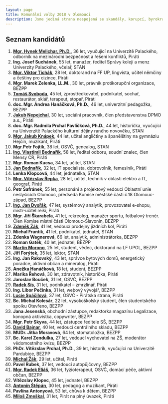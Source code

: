```yaml
---
layout: page
title: Komunální volby 2018 v Olomouci
description: Jsme jediná strana nespojená se skandály, korupcí, byrokracií. Jsme tu osm let. Hájíme svobodu, přinášíme čerstvé nápady a nebojíme se říkat, co si myslíme. Politici slibují modré z nebe, světlé zítřky a další prázdná hesla. Piráti nabízí jasné a konkrétní cíle – černé na bílém. Pusťte nás na ně!
---
```

## Seznam kandidátů

1. [**Mgr. Hynek Melichar, Ph.D.**](/lide/hynek-melichar), 36 let, vyučující na Univerzitě Palackého, odborník na mezinárodní bezpečnost a řešení konfliktů, Piráti
2. **Ing. Josef Suchánek**, 55 let, manažer, ředitel Správy kolejí a menz Univerzity Palackého, včelař, STAN
3. [**Mgr. Viktor Tichák**](/lide/viktor-tichak), 28 let, doktorand na FF UP, lingvista, učitel němčiny a češtiny pro cizince, Piráti
4. **Mgr. Marek Zelenka, LL.M.**, 30 let, právník protikorupční organizace, BEZPP
5. [**Tomáš Svoboda**](/lide/tomas-svoboda), 45 let, zprostředkovatel, podnikatel, sochař, restaurátor, sklář, terapeut, stopař, Piráti
6. **doc. Mgr. Andrea Hanáčková, Ph.D.**, 46 let, univerzitní pedagožka, BEZPP
7. [**Jakub Nepejchal**](/lide/jakub-nepejchal), 30 let, sociální pracovník, člen představenstva DPMO a.s., Piráti
8. **doc. Mgr. Radmila Prchal Pavlíčková, Ph.D.**, 44 let, historička, vyučující na Univerzitě Palackého kulturní dějiny raného novověku, STAN
9. [**Mgr. Jakub Knápek**](/lide/jakub-knapek), 44 let, učitel angličtiny a španělštiny na gymnáziu Hejčín, muzikant, Piráti
10. **Mgr.Petr Fojtík**, 38 let, OSVČ, genealog, STAN
11. [**Ing. Vlastimil Bednařík**](/lide/vlastimil-bednarik), 58 let, ředitel odboru, soudní znalec, člen Mensy ČR, Piráti
12. **Mgr. Roman Kucsa**, 34 let, učitel, STAN
13. [**Jan Bednařík**](/lide/jan-bednarik), 32 let, IT specialista, dobrovolník, řemeslník, Piráti
14. **Lenka Klopcová**, 44 let, jednatelka, STAN
15. [**Mgr. Vítězslav Řepka**](/lide/vitezslav-repka), 28 let, učitel, technik v oblasti elektro a IT, geograf, Piráti
16. **Petr Šafránek**, 55 let, personání a projektový vedoucí Oblastní unie neslyšících Olomouc, předseda Komise městské části č.18 Olomouc-západ, BEZPP
17. [**Ing. Jan Dvořák**](/lide/jan-dvorak), 47 let, systémový analytik, provozovatel e-shopu, mistr-učitel reiki, Piráti
18. **Mgr. Jiří Škarabela**, 41 let, rekreolog, manažer sportu, fotbalový trenér. Člen Komise místní části Olomouc-Slavonín, BEZPP
19. [**Zdeněk Žák**](/lide/zdenek-zak), 41 let, vedoucí prodejny jízdních kol, Piráti
20. **Michal Frantík**, 41 let, podnikatel, jednatel, STAN
21. **Zdenka Wagnerová**, 66 let, analytik, administrátorka, BEZPP
22. **Roman Gatěk**, 40 let, jednatel, BEZPP
23. [**Martin Morong**](/lide/martin-morong), 25 let, student, vědec, doktorand na LF UPOL, BEZPP
24. **Jiří Forýtek**, 35 let, lektor, STAN
25. **Ing. Jan Rakovský**, 43 let, správce bytových domů, energetický poradce, aktivní občan a mineralog, Piráti
26. **Anežka Hanáčková**, 18 let, student, BEZPP
27. **Marika Řehová**, 30 let, zdravotník, historička, Piráti
28. **Jaroslav Bouček**, 31 let, OSVČ, BEZPP
29. [**Radek Sís**](/lide/radek-sis), 31 let, podnikatel – zmrzlinář, Piráti
30. **Ing. Libor Pečinka**, 31 let, webový vývojář, BEZPP
31. [**Lucie Spáčilová**](/lide/lucie-spacilova), 37 let, OSVČ - Pirátská strana, Piráti
32. **Bc. Michal Kolesár**, 22 let, vysokoškolský student, člen studentského spolku Otevřeno, BEZPP
33. **Jana Jesenská**, obchodní zástupce, redaktorka magazínu Legalizace, konopná aktivistka, copywriter, BEZPP
34. **Mgr. Petr Skyva**, 44 let, zástupce ředitele SŠ, BEZPP
35. [**David Bajnar**](/lide/david-bajnar), 40 let, vedoucí centrálního skladu, BEZPP
36. **MUDr. Jitka Moravová**, 64 let, stomatoložka, BEZPP
37. **Bc. Karel Zendulka**, 27 let, vedoucí vychovatel na ZŠ, moderátor vědomostního kvízu, BEZPP
38. **PhDr. Vítězslav Prchal, Ph.D.**, 39 let, historik, vyučující na Univerzitě Pardubice, BEZPP
39. [**Michal Žák**](/lide/michal-zak), 29 let, učitel, Piráti
40. **Pavel Rubek**, 37 let, vedoucí autopůjčovny, BEZPP
41. [**Mgr. Radek Eliáš**](/lide/radek-elias), 36 let, fyzioterapeut, OSVČ, domácí péče, aktivní občan, BEZPP
42. **Vítězslav Klopec**, 45 let, jednatel, BEZPP
43. [**Antonín Štěpán**](/lide/antonin-stepan), 30 let, pedagog a muzikant, Piráti
44. **Pavlína Antonyová**, 53 let, chůva k dětem, BEZPP
45. [**Miloš Zmeškal**](/lide/milos-zmeskal), 31 let, Pirát na plný úvazek, Piráti